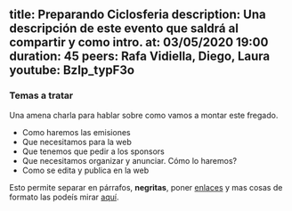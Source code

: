 title: Preparando Ciclosferia
description: Una descripción de este evento que saldrá al compartir y como intro.
at: 03/05/2020 19:00
duration: 45
peers: Rafa Vidiella, Diego, Laura
youtube: BzIp_typF3o
----
### Temas a tratar

Una amena charla para hablar sobre como vamos a montar este fregado.

- Como haremos las emisiones
- Que necesitamos para la web
- Que tenemos que pedir a los sponsors
- Que necesitamos organizar y anunciar. Cómo lo haremos?
- Como se edita y publica en la web

Esto permite separar en párrafos, **negritas**, poner [enlaces](https://ciclosfera.com) y mas cosas de formato las podeís mirar [aquí](https://www.markdownguide.org/basic-syntax/).

